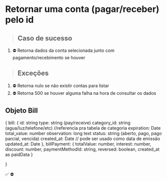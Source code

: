 # Retornar uma conta (pagar/receber) pelo id

> ## Caso de sucesso

1. ⛔ Retorna dados da conta selecionada junto com pagamento/recebimento se houver

> ## Exceções
1. ⛔ Retorna nulo se não existir contas para listar
2. ⛔ Retorna 500 se houver alguma falha na hora de consultar os dados


## Objeto Bill
{
  bill: {
  	id: string
    type: string (pay/receive)
    category_id: string (agua/luz/telefone/etc) //referencia pra tabela de categoria
    expiration: Date
    total_value: number
    observation: long text
    status: string (aberto, pago, pago parcial, vencida)
    created_at: Date // pode ser usado como data de emissão
    updated_at: Date
  },
  billPayment: {
    totalValue: number,
    interest: number,
    discount: number,
    paymentMethodId: string,
    reversed: boolean,
    created_at as paidData
  }

}

✅
⛔